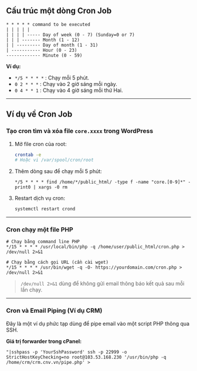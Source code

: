 ## Cấu trúc một dòng Cron Job

```
* * * * * command to be executed
| | | | |
| | | | ----- Day of week (0 - 7) (Sunday=0 or 7)
| | | ------- Month (1 - 12)
| | --------- Day of month (1 - 31)
| ----------- Hour (0 - 23)
------------- Minute (0 - 59)
```

**Ví dụ:**
-   `*/5 * * * *` : Chạy mỗi 5 phút.
-   `0 2 * * *` : Chạy vào 2 giờ sáng mỗi ngày.
-   `0 4 * * 1` : Chạy vào 4 giờ sáng mỗi thứ Hai.

---

## Ví dụ về Cron Job

### Tạo cron tìm và xóa file `core.xxxx` trong WordPress

1.  Mở file cron của root:
    ```bash
    crontab -e
    # Hoặc vi /var/spool/cron/root
    ```
2.  Thêm dòng sau để chạy mỗi 5 phút:
    ```cron
    */5 * * * * find /home/*/public_html/ -type f -name "core.[0-9]*" -print0 | xargs -0 rm
    ```
3.  Restart dịch vụ cron:
    ```bash
    systemctl restart crond
    ```

---

### Cron chạy một file PHP

```cron
# Chạy bằng command line PHP
*/15 * * * * /usr/local/bin/php -q /home/user/public_html/cron.php > /dev/null 2>&1

# Chạy bằng cách gọi URL (cần cài wget)
*/15 * * * * /usr/bin/wget -q -O- https://yourdomain.com/cron.php > /dev/null 2>&1
```

> `/dev/null 2>&1` dùng để không gửi email thông báo kết quả sau mỗi lần chạy.

---

### Cron và Email Piping (Ví dụ CRM)

Đây là một ví dụ phức tạp dùng để pipe email vào một script PHP thông qua SSH.

**Giá trị forwarder trong cPanel:**

```
"|sshpass -p 'YourSshPassword' ssh -p 22999 -o StrictHostKeyChecking=no root@103.53.168.230 '/usr/bin/php -q /home/crm/crm.cnv.vn/pipe.php' >
```
